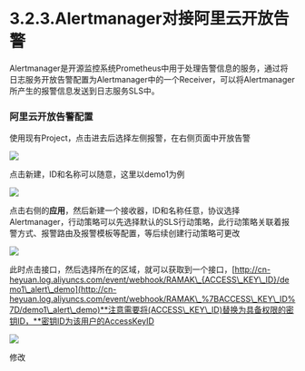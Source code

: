 # 3.2.3.Alertmanager对接阿里云开放告警

&#x20;   Alertmanager是开源监控系统Prometheus中用于处理告警信息的服务，通过将日志服务开放告警配置为Alertmanager中的一个Receiver，可以将Alertmanager所产生的报警信息发送到日志服务SLS中。

### 阿里云开放告警配置

使用现有Project，点击进去后选择左侧报警，在右侧页面中开放告警

![](https://dev-hzxyf.oss-cn-hangzhou.aliyuncs.com/mysql/20230105155712.png)

点击新建，ID和名称可以随意，这里以demo1为例

![](https://dev-hzxyf.oss-cn-hangzhou.aliyuncs.com/mysql/20230105160016.png)

点击右侧的**应用**，然后新建一个接收器，ID和名称任意，协议选择Alertmanager，行动策略可以先选择默认的SLS行动策略，此行动策略关联着报警方式、报警路由及报警模板等配置，等后续创建行动策略可更改

![](https://dev-hzxyf.oss-cn-hangzhou.aliyuncs.com/mysql/20230105160327.png)

此时点击接口，然后选择所在的区域，就可以获取到一个接口，[http://cn-heyuan.log.aliyuncs.com/event/webhook/RAMAK\_{ACCESS\_KEY\_ID}/demo1\_alert\_demo](http://cn-heyuan.log.aliyuncs.com/event/webhook/RAMAK\_%7BACCESS\_KEY\_ID%7D/demo1\_alert\_demo)**注意需要将(ACCESS\_KEY\_ID)替换为具备权限的密钥ID，**密钥ID为该用户的AccessKeyID

![](https://dev-hzxyf.oss-cn-hangzhou.aliyuncs.com/mysql/20230105160740.png)

修改























